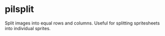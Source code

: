 # pilsplit
Split images into equal rows and columns. Useful for splitting spritesheets into individual sprites.
